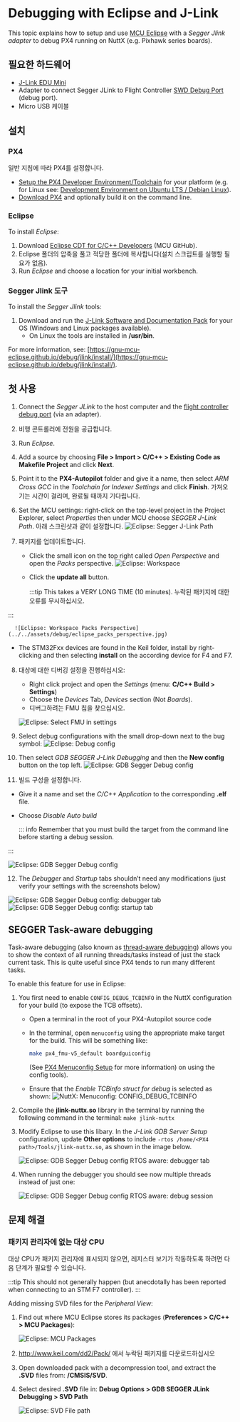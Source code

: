 # Debugging with Eclipse and J-Link

This topic explains how to setup and use [MCU Eclipse](https://gnu-mcu-eclipse.github.io/) with a _Segger Jlink adapter_ to debug PX4 running on NuttX (e.g. Pixhawk series boards).

## 필요한 하드웨어

- [J-Link EDU Mini](https://www.segger.com/products/debug-probes/j-link/models/j-link-edu-mini/)
- Adapter to connect Segger JLink to Flight Controller [SWD Debug Port](../debug/swd_debug.md) (debug port).
- Micro USB 케이블

## 설치

### PX4

일반 지침에 따라 PX4를 설정합니다.

- [Setup the PX4 Developer Environment/Toolchain](../dev_setup/dev_env.md) for your platform (e.g. for Linux see: [Development Environment on Ubuntu LTS / Debian Linux](../dev_setup/dev_env_linux_ubuntu.md)).
- [Download PX4](../dev_setup/building_px4.md) and optionally build it on the command line.

### Eclipse

To install _Eclipse_:

1. Download [Eclipse CDT for C/C++ Developers](https://github.com/gnu-mcu-eclipse/org.eclipse.epp.packages/releases/) (MCU GitHub).
2. Eclipse 폴더의 압축을 풀고 적당한 폴더에 복사합니다(설치 스크립트를 실행할 필요가 없음).
3. Run _Eclipse_ and choose a location for your initial workbench.

### Segger Jlink 도구

To install the _Segger Jlink_ tools:

1. Download and run the [J-Link Software and Documentation Pack](https://www.segger.com/downloads/jlink/#J-LinkSoftwareAndDocumentationPack) for your OS (Windows and Linux packages available).
   - On Linux the tools are installed in **/usr/bin**.

For more information, see: [https://gnu-mcu-eclipse.github.io/debug/jlink/install/](https://gnu-mcu-eclipse.github.io/debug/jlink/install/).

## 첫 사용

1. Connect the _Segger JLink_ to the host computer and the [flight controller debug port](../debug/swd_debug.md) (via an adapter).

2. 비행 콘트롤러에 전원을 공급합니다.

3. Run _Eclipse_.

4. Add a source by choosing **File > Import > C/C++ > Existing Code as Makefile Project** and click **Next**.

5. Point it to the **PX4-Autopilot** folder and give it a name, then select _ARM Cross GCC_ in the _Toolchain for Indexer Settings_ and click **Finish**.
   가져오기는 시간이 걸리며, 완료될 때까지 기다립니다.

6. Set the MCU settings: right-click on the top-level project in the Project Explorer, select _Properties_ then under MCU choose _SEGGER J-Link Path_.
   아래 스크린샷과 같이 설정합니다.
   ![Eclipse: Segger J-Link Path](../../assets/debug/eclipse_segger_jlink_path.png)

7. 패키지를 업데이트합니다.

   - Click the small icon on the top right called _Open Perspective_ and open the _Packs_ perspective.
      ![Eclipse: Workspace](../../assets/debug/eclipse_workspace_perspective.png)

   - Click the **update all** button.

      :::tip
      This takes a VERY LONG TIME (10 minutes).
      누락된 패키지에 대한 오류를 무시하십시오.

:::

      ![Eclipse: Workspace Packs Perspective](../../assets/debug/eclipse_packs_perspective.jpg)

   - The STM32Fxx devices are found in the Keil folder, install by right-clicking and then selecting **install** on the according device for F4 and F7.

8. 대상에 대한 디버깅 설정을 진행하십시오:

   - Right click project and open the _Settings_ (menu: **C/C++ Build > Settings**)
   - Choose the _Devices_ Tab, _Devices_ section (Not _Boards_).
   - 디버그하려는 FMU 칩을 찾으십시오.

   ![Eclipse: Select FMU in settings](../../assets/debug/eclipse_settings_devices_fmu.png)

9. Select debug configurations with the small drop-down next to the bug symbol:
   ![Eclipse: Debug config](../../assets/debug/eclipse_settings_debug_config.png)

10. Then select _GDB SEGGER J-Link Debugging_ and then the **New config** button on the top left.
   ![Eclipse: GDB Segger Debug config](../../assets/debug/eclipse_settings_debug_config_gdb_segger.png)

11. 빌드 구성을 설정합니다.

   - Give it a name and set the _C/C++ Application_ to the corresponding **.elf** file.
   - Choose _Disable Auto build_

      ::: info
      Remember that you must build the target from the command line before starting a debug session.

:::

   ![Eclipse: GDB Segger Debug config](../../assets/debug/eclipse_settings_debug_config_gdb_segger_build_config.png)

12. The _Debugger_ and _Startup_ tabs shouldn’t need any modifications (just verify your settings with the screenshots below)

   ![Eclipse: GDB Segger Debug config: debugger tab](../../assets/debug/eclipse_settings_debug_config_gdb_segger_build_config_debugger_tab.png)
   ![Eclipse: GDB Segger Debug config: startup tab](../../assets/debug/eclipse_settings_debug_config_gdb_segger_build_config_startup_tab.png)

## SEGGER Task-aware debugging

Task-aware debugging (also known as [thread-aware debugging](https://www.segger.com/products/debug-probes/j-link/tools/j-link-gdb-server/thread-aware-debugging/)) allows you to show the context of all running threads/tasks instead of just the stack current task.
This is quite useful since PX4 tends to run many different tasks.

To enable this feature for use in Eclipse:

1. You first need to enable `CONFIG_DEBUG_TCBINFO` in the NuttX configuration for your build (to expose the TCB offsets).

   - Open a terminal in the root of your PX4-Autopilot source code

   - In the terminal, open `menuconfig` using the appropriate make target for the build.
      This will be something like:

      ```sh
      make px4_fmu-v5_default boardguiconfig
      ```

      (See [PX4 Menuconfig Setup](../hardware/porting_guide_config.md#px4-menuconfig-setup) for more information) on using the config tools).

   - Ensure that the _Enable TCBinfo struct for debug_ is selected as shown:
      ![NuttX: Menuconfig: CONFIG_DEBUG_TCBINFO](../../assets/debug/nuttx_tcb_task_aware.png)

2. Compile the **jlink-nuttx.so** library in the terminal by running the following command in the terminal: `make jlink-nuttx`

3. Modify Eclipse to use this libary.
   In the _J-Link GDB Server Setup_ configuration, update **Other options** to include `-rtos /home/<PX4 path>/Tools/jlink-nuttx.so`, as shown in the image below.

   ![Eclipse: GDB Segger Debug config RTOS aware: debugger tab](../../assets/debug/eclipse_settings_debug_config_gdb_segger_task_aware.png)

4. When running the debugger you should see now multiple threads instead of just one:

   ![Eclipse: GDB Segger Debug config RTOS aware: debug session](../../assets/debug/eclipse_settings_debug_config_gdb_segger_task_aware_tasks.png)

## 문제 해결

### 패키지 관리자에 없는 대상 CPU

대상 CPU가 패키지 관리자에 표시되지 않으면, 레지스터 보기가 작동하도록 하려면 다음 단계가 필요할 수 있습니다.

:::tip
This should not generally happen (but anecdotally has been reported when connecting to an STM F7 controller).
:::

Adding missing SVD files for the _Peripheral View_:

1. Find out where MCU Eclipse stores its packages (**Preferences > C/C++ > MCU Packages**):

   ![Eclipse: MCU Packages](../../assets/debug/eclipse_mcu_packages.png)

2. http://www.keil.com/dd2/Pack/ 에서 누락된 패키지를 다운로드하십시오

3. Open downloaded pack with a decompression tool, and extract the **.SVD** files from: **/CMSIS/SVD**.

4. Select desired **.SVD** file in: **Debug Options > GDB SEGGER JLink Debugging > SVD Path**

   ![Eclipse: SVD File path](../../assets/debug/eclipse_svd_file_path.png)
